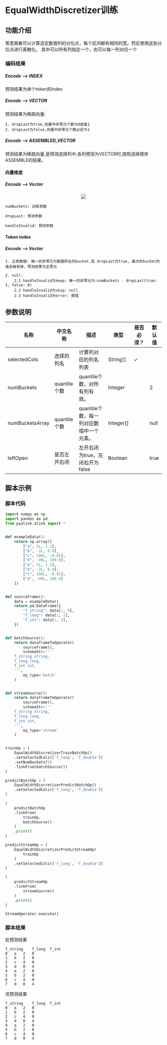 # EqualWidthDiscretizer训练
## 功能介绍

等宽离散可以计算选定数值列的分位点，每个区间都有相同的宽。然后使用这些分位点进行离散化。
其中可以所有列指定一个，也可以每一列对应一个
### 编码结果
##### Encode ——> INDEX
预测结果为单个token的index

##### Encode ——> VECTOR
预测结果为稀疏向量:

    1. dropLast为true,向量中非零元个数为0或者1
    2. dropLast为false,向量中非零元个数必定为1

##### Encode ——> ASSEMBLED_VECTOR
预测结果为稀疏向量,是预测选择列中,各列预测为VECTOR时,按照选择顺序ASSEMBLE的结果。

#### 向量维度
##### Encode ——> Vector
<div align=center><img src="http://latex.codecogs.com/gif.latex?vectorSize = numBuckets - dropLast(true: 1, false: 0) + (handleInvalid: keep(1), skip(0), error(0))" ></div>

    numBuckets: 训练参数

    dropLast: 预测参数

    handleInvalid: 预测参数

#### Token index
##### Encode ——> Vector

    1. 正常数据: 唯一的非零元为数据所在的bucket,若 dropLast为true, 最大的bucket的值会被丢掉，预测结果为全零元

    2. null: 
        2.1 handleInvalid为keep: 唯一的非零元为:numBuckets - dropLast(true: 1, false: 0)
        2.2 handleInvalid为skip: null
        2.3 handleInvalid为error: 报错

## 参数说明

| 名称 | 中文名称 | 描述 | 类型 | 是否必须？ | 默认值 |
| --- | --- | --- | --- | --- | --- |
| selectedCols | 选择的列名 | 计算列对应的列名列表 | String[] | ✓ |  |
| numBuckets | quantile个数 | quantile个数，对所有列有效。 | Integer |  | 2 |
| numBucketsArray | quantile个数 | quantile个数，每一列对应数组中一个元素。 | Integer[] |  | null |
| leftOpen | 是否左开右闭 | 左开右闭为true，左闭右开为false | Boolean |  | true |


## 脚本示例

### 脚本代码

```python
import numpy as np
import pandas as pd
from pyalink.alink import *


def exampleData():
    return np.array([
        ["a", 1L, 1.1],     
        ["b", -2L, 0.9],    
        ["c", 100L, -0.01], 
        ["d", -99L, 100.9], 
        ["a", 1L, 1.1],     
        ["b", -2L, 0.9],    
        ["c", 100L, -0.01], 
        ["d", -99L, 100.9] 
    ])


def sourceFrame():
    data = exampleData()
    return pd.DataFrame({
        "f_string": data[:, 0],
        "f_long": data[:, 1],
        "f_int": data[:, 2],
    })


def batchSource():
    return dataframeToOperator(
        sourceFrame(),
        schemaStr='''
    f_string string, 
    f_long long, 
    f_int int, 
    ''',
        op_type='batch'
    )


def streamSource():
    return dataframeToOperator(
        sourceFrame(),
        schemaStr='''
    f_string string, 
    f_long long, 
    f_int int, 
    ''',
        op_type='stream'
    )


trainOp = (
    EqualWidthDiscretizerTrainBatchOp()
    .setSelectedCols(['f_long', 'f_double'])
    .setNumBuckets(5)
    .linkFrom(batchSource())
)

predictBatchOp = (
    EqualWidthDiscretizerPredictBatchOp()
    .setSelectedCols(['f_long', 'f_double'])
)

(
    predictBatchOp
    .linkFrom(
        trainOp,
        batchSource()
    )
    .print()
)

predictStreamOp = (
    EqualWidthDiscretizerPredictStreamOp(
        trainOp
    )
    .setSelectedCols(['f_long', 'f_double'])
)

(
    predictStreamOp
    .linkFrom(
        streamSource()
    )
    .print()
)

StreamOperator.execute()
```

### 脚本结果
批预测结果
```
f_string    f_long  f_int
0   a   2   0
1   b   2   0
2   c   4   0
3   d   0   4
4   a   2   0
5   b   2   0
6   c   4   0
7   d   0   4
```
流预测结果
```
f_string    f_long  f_int
0   a   2   0
1   b   2   0
2   c   4   0
3   d   0   4
4   a   2   0
5   b   2   0
6   c   4   0
7   d   0   4
```
